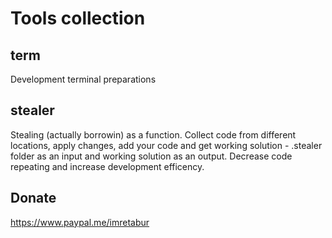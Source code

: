 # Tools collection

## term
Development terminal preparations

## stealer
Stealing (actually borrowin) as a function. Collect code from different locations, apply changes, add your code and get working solution - .stealer folder as an input and working solution as an output.
Decrease code repeating and increase development efficency.

## Donate

https://www.paypal.me/imretabur
